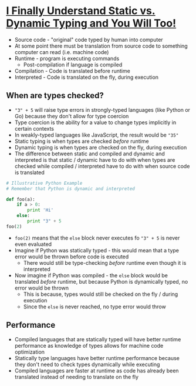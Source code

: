 # [I Finally Understand Static vs. Dynamic Typing and You Will Too!](https://medium.com/hackernoon/i-finally-understand-static-vs-dynamic-typing-and-you-will-too-ad0c2bd0acc7)

* Source code - "original" code typed by human into computer
* At some point there must be translation from source code to something computer can read (i.e. machine code)
* Runtime - program is executing commands
  * Post-compilation if language is compiled
* Compilation - Code is translated before runtime
* Interpreted - Code is translated on the fly, during execution

## When are types checked?

* `"3" + 5` will raise type errors in strongly-typed languages (like Python or Go) because they don't allow for type coercion
* Type coercion is the ability for a value to change types implicitly in certain contexts
* In weakly-typed languages like JavaScript, the result would be `"35"`
* Static typing is when types are checked _before_ runtime
* Dynamic typing is when types are checked on the fly, during execution
* The difference between static and compiled and dynamic and interpreted is that static / dynamic have to do with when types are checked while compiled / interpreted have to do with when source code is translated

```python
# Illustrative Python Example
# Remember that Python is dynamic and interpreted

def foo(a):
    if a > 0:
        print 'Hi'
    else:
        print "3" + 5
foo(2)
```

* `foo(2)` means that the `else` block never executes fo `"3" + 5` is never even evaluated
* Imagine if Python was statically typed - this would mean that a type error would be thrown before code is executed
  * There would still be type-checking _before_ runtime even though it is interpreted
* Now imagine if Python was compiled - the `else` block would be translated _before_ runtime, but because Python is dynamically typed, no error would be thrown
  * This is because, types would still be checked on the fly / during execution
  * Since the `else` is never reached, no type error would throw

## Performance

* Compiled languages that are statically typed will have better runtime performance as knowledge of types allows for machine code optimization
* Statically type languages have better runtime performance because they don't need to check types dynamically while executing
* Compiled languages are faster at runtime as code has already been translated instead of needing to translate on the fly
